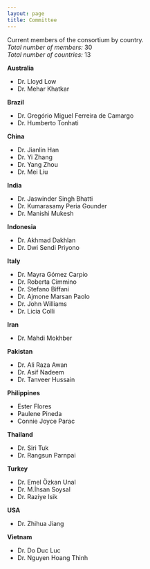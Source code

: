 ```yaml
---
layout: page
title: Committee
---
```


Current members of the consortium by country.\
*Total number of members:* 30\
*Total number of countries:* 13


**Australia**
- Dr. Lloyd Low
- Dr. Mehar Khatkar

**Brazil**
- Dr. Gregório Miguel Ferreira de Camargo
- Dr. Humberto Tonhati

**China**
- Dr. Jianlin Han
- Dr. Yi Zhang
- Dr. Yang Zhou
- Dr. Mei Liu

**India**
- Dr. Jaswinder Singh Bhatti
- Dr. Kumarasamy Peria Gounder
- Dr.  Manishi Mukesh

**Indonesia**
- Dr. Akhmad Dakhlan
- Dr. Dwi Sendi Priyono

**Italy**
- Dr. Mayra Gómez Carpio
- Dr. Roberta Cimmino
- Dr. Stefano Biffani 
- Dr. Ajmone Marsan Paolo
- Dr. John Williams
- Dr. Licia Colli

**Iran**
- Dr. Mahdi Mokhber

**Pakistan**
- Dr. Ali Raza Awan
- Dr. Asif Nadeem
- Dr. Tanveer Hussain

**Philippines**
- Ester Flores
- Paulene Pineda
- Connie Joyce Parac

**Thailand**
- Dr. Siri Tuk 
- Dr. Rangsun Parnpai


**Turkey**
- Dr. Emel Özkan Unal
- Dr. M.İhsan Soysal
- Dr. Raziye Isik

**USA**
- Dr. Zhihua Jiang

**Vietnam**
- Dr. Do Duc Luc
- Dr. Nguyen Hoang Thinh


<!--
| Country     | Collaborators                                    |
|-------------|--------------------------------------------------|
| Australia   | Lloyd Low, Mehar Khatkar                         |
| Brazil      | Gregório Miguel Ferreira de Camargo              |
| China       | Mei Liu, Jianlin Han, Yang Zhou, Yi Zhang        |
| India       | P. Kumarasamy                                    |
| Indonesia   | Akhmad Dakhlan, Dwi Sendi Priyono                |
| Italy       | John Williams                                    |
| Iran        | Mahdi Mokhber                                    |
| Pakistan    | Ali Raza Awan                                    |
| Philippines | Connie Joyce Parac, Ester Flores, Paulene Pineda |
| Thailand    | Rangsun Parnpai                                  |
| Turkey      | Emel Özkan Unal, M.İhsan Soysal, Raziye Isik,    |
| USA         | Zhihua Jiang                                     |
| Vietnam     | Do Duc Luc                                       |

-->
